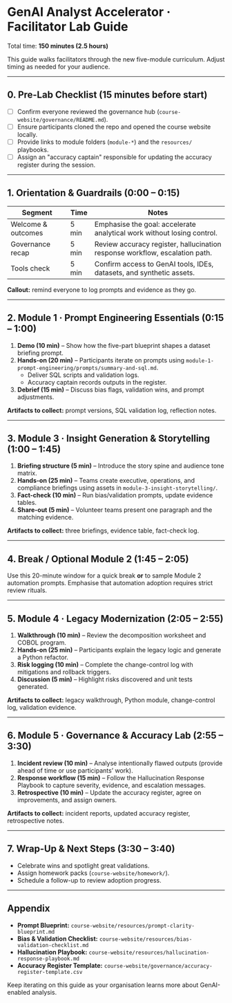 # GenAI Analyst Accelerator · Facilitator Lab Guide

Total time: **150 minutes (2.5 hours)**

This guide walks facilitators through the new five-module curriculum. Adjust timing as needed for your audience.

---

## 0. Pre-Lab Checklist (15 minutes before start)

- [ ] Confirm everyone reviewed the governance hub (`course-website/governance/README.md`).
- [ ] Ensure participants cloned the repo and opened the course website locally.
- [ ] Provide links to module folders (`module-*`) and the `resources/` playbooks.
- [ ] Assign an "accuracy captain" responsible for updating the accuracy register during the session.

---

## 1. Orientation & Guardrails (0:00 – 0:15)

| Segment | Time | Notes |
| --- | --- | --- |
| Welcome & outcomes | 5 min | Emphasise the goal: accelerate analytical work without losing control. |
| Governance recap | 5 min | Review accuracy register, hallucination response workflow, escalation path. |
| Tools check | 5 min | Confirm access to GenAI tools, IDEs, datasets, and synthetic assets. |

**Callout:** remind everyone to log prompts and evidence as they go.

---

## 2. Module 1 · Prompt Engineering Essentials (0:15 – 1:00)

1. **Demo (10 min)** – Show how the five-part blueprint shapes a dataset briefing prompt.
2. **Hands-on (20 min)** – Participants iterate on prompts using `module-1-prompt-engineering/prompts/summary-and-sql.md`.
   - Deliver SQL scripts and validation logs.
   - Accuracy captain records outputs in the register.
3. **Debrief (15 min)** – Discuss bias flags, validation wins, and prompt adjustments.

**Artifacts to collect:** prompt versions, SQL validation log, reflection notes.

---

## 3. Module 3 · Insight Generation & Storytelling (1:00 – 1:45)

1. **Briefing structure (5 min)** – Introduce the story spine and audience tone matrix.
2. **Hands-on (25 min)** – Teams create executive, operations, and compliance briefings using assets in `module-3-insight-storytelling/`.
3. **Fact-check (10 min)** – Run bias/validation prompts, update evidence tables.
4. **Share-out (5 min)** – Volunteer teams present one paragraph and the matching evidence.

**Artifacts to collect:** three briefings, evidence table, fact-check log.

---

## 4. Break / Optional Module 2 (1:45 – 2:05)

Use this 20-minute window for a quick break **or** to sample Module 2 automation prompts. Emphasise that automation adoption requires strict review rituals.

---

## 5. Module 4 · Legacy Modernization (2:05 – 2:55)

1. **Walkthrough (10 min)** – Review the decomposition worksheet and COBOL program.
2. **Hands-on (25 min)** – Participants explain the legacy logic and generate a Python refactor.
3. **Risk logging (10 min)** – Complete the change-control log with mitigations and rollback triggers.
4. **Discussion (5 min)** – Highlight risks discovered and unit tests generated.

**Artifacts to collect:** legacy walkthrough, Python module, change-control log, validation evidence.

---

## 6. Module 5 · Governance & Accuracy Lab (2:55 – 3:30)

1. **Incident review (10 min)** – Analyse intentionally flawed outputs (provide ahead of time or use participants’ work).
2. **Response workflow (15 min)** – Follow the Hallucination Response Playbook to capture severity, evidence, and escalation messages.
3. **Retrospective (10 min)** – Update the accuracy register, agree on improvements, and assign owners.

**Artifacts to collect:** incident reports, updated accuracy register, retrospective notes.

---

## 7. Wrap-Up & Next Steps (3:30 – 3:40)

- Celebrate wins and spotlight great validations.
- Assign homework packs (`course-website/homework/`).
- Schedule a follow-up to review adoption progress.

---

## Appendix

- **Prompt Blueprint:** `course-website/resources/prompt-clarity-blueprint.md`
- **Bias & Validation Checklist:** `course-website/resources/bias-validation-checklist.md`
- **Hallucination Playbook:** `course-website/resources/hallucination-response-playbook.md`
- **Accuracy Register Template:** `course-website/governance/accuracy-register-template.csv`

Keep iterating on this guide as your organisation learns more about GenAI-enabled analysis.
